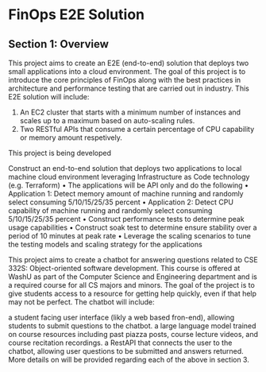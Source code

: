 # FinOps E2E Solution

## Section 1: Overview

This project aims to create an E2E (end-to-end) solution that deploys two small applications into a cloud environment. The goal of this project is to introduce the core principles of FinOps along with the best practices in architecture and performance testing that are carried out in industry. This E2E solution will include:

1. An EC2 cluster that starts with a minimum number of instances and scales up to a maximum based on auto-scaling rules.
2. Two RESTful APIs that consume a certain percentage of CPU capability or memory amount respetively.



This project is being developed 

Construct an end-to-end solution that deploys two applications to
local machine cloud environment leveraging Infrastructure as Code
technology (e.g. Terraform)
• The applications will be API only and do the following
• Application 1: Detect memory amount of machine running and randomly select
consuming 5/10/15/25/35 percent
• Application 2: Detect CPU capability of machine running and randomly select
consuming 5/10/15/25/35 percent
• Construct performance tests to determine peak usage capabilities
• Construct soak test to determine ensure stability over a period of 10
minutes at peak rate
• Leverage the scaling scenarios to tune the testing models and scaling
strategy for the applications

This project aims to create a chatbot for answering questions related to CSE 332S: Object-oriented software development. This course is offered at WashU as part of the Computer Science and Engineering department and is a required course for all CS majors and minors. The goal of the project is to give students access to a resource for getting help quickly, even if that help may not be perfect. The chatbot will include:

a student facing user interface (likly a web based fron-end), allowing students to submit questions to the chatbot.
a large language model trained on course resources including past piazza posts, course lecture videos, and course recitation recordings.
a RestAPI that connects the user to the chatbot, allowing user questions to be submitted and answers returned.
More details on will be provided regarding each of the above in section 3.
